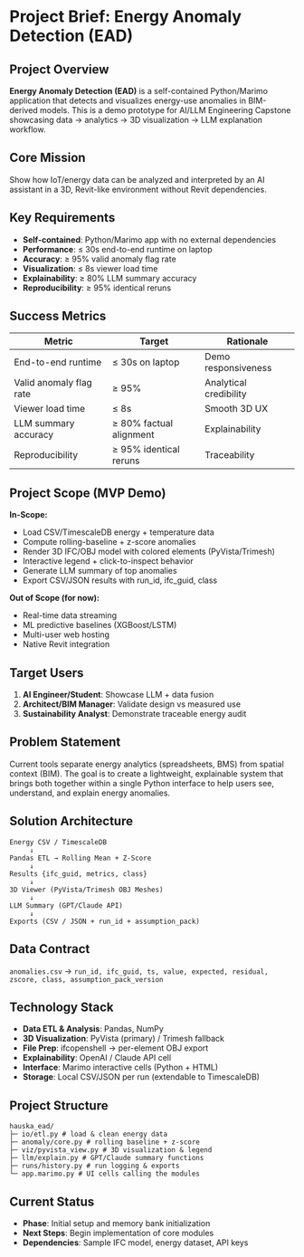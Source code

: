 # Project Brief: Energy Anomaly Detection (EAD)

## Project Overview

**Energy Anomaly Detection (EAD)** is a self-contained Python/Marimo application that detects and visualizes energy-use anomalies in BIM-derived models. This is a demo prototype for AI/LLM Engineering Capstone showcasing data → analytics → 3D visualization → LLM explanation workflow.

## Core Mission

Show how IoT/energy data can be analyzed and interpreted by an AI assistant in a 3D, Revit-like environment without Revit dependencies.

## Key Requirements

- **Self-contained**: Python/Marimo app with no external dependencies
- **Performance**: ≤ 30s end-to-end runtime on laptop
- **Accuracy**: ≥ 95% valid anomaly flag rate
- **Visualization**: ≤ 8s viewer load time
- **Explainability**: ≥ 80% LLM summary accuracy
- **Reproducibility**: ≥ 95% identical reruns

## Success Metrics

| Metric                  | Target                  | Rationale              |
| ----------------------- | ----------------------- | ---------------------- |
| End-to-end runtime      | ≤ 30s on laptop         | Demo responsiveness    |
| Valid anomaly flag rate | ≥ 95%                   | Analytical credibility |
| Viewer load time        | ≤ 8s                    | Smooth 3D UX           |
| LLM summary accuracy    | ≥ 80% factual alignment | Explainability         |
| Reproducibility         | ≥ 95% identical reruns  | Traceability           |

## Project Scope (MVP Demo)

**In-Scope:**

- Load CSV/TimescaleDB energy + temperature data
- Compute rolling-baseline + z-score anomalies
- Render 3D IFC/OBJ model with colored elements (PyVista/Trimesh)
- Interactive legend + click-to-inspect behavior
- Generate LLM summary of top anomalies
- Export CSV/JSON results with run_id, ifc_guid, class

**Out of Scope (for now):**

- Real-time data streaming
- ML predictive baselines (XGBoost/LSTM)
- Multi-user web hosting
- Native Revit integration

## Target Users

1. **AI Engineer/Student**: Showcase LLM + data fusion
2. **Architect/BIM Manager**: Validate design vs measured use
3. **Sustainability Analyst**: Demonstrate traceable energy audit

## Problem Statement

Current tools separate energy analytics (spreadsheets, BMS) from spatial context (BIM). The goal is to create a lightweight, explainable system that brings both together within a single Python interface to help users see, understand, and explain energy anomalies.

## Solution Architecture

```
Energy CSV / TimescaleDB
     ↓
Pandas ETL → Rolling Mean + Z-Score
     ↓
Results {ifc_guid, metrics, class}
     ↓
3D Viewer (PyVista/Trimesh OBJ Meshes)
     ↓
LLM Summary (GPT/Claude API)
     ↓
Exports (CSV / JSON + run_id + assumption_pack)
```

## Data Contract

`anomalies.csv` → `run_id, ifc_guid, ts, value, expected, residual, zscore, class, assumption_pack_version`

## Technology Stack

- **Data ETL & Analysis**: Pandas, NumPy
- **3D Visualization**: PyVista (primary) / Trimesh fallback
- **File Prep**: ifcopenshell → per-element OBJ export
- **Explainability**: OpenAI / Claude API cell
- **Interface**: Marimo interactive cells (Python + HTML)
- **Storage**: Local CSV/JSON per run (extendable to TimescaleDB)

## Project Structure

```
hauska_ead/
├─ io/etl.py # load & clean energy data
├─ anomaly/core.py # rolling baseline + z-score
├─ viz/pyvista_view.py # 3D visualization & legend
├─ llm/explain.py # GPT/Claude summary functions
├─ runs/history.py # run logging & exports
└─ app.marimo.py # UI cells calling the modules
```

## Current Status

- **Phase**: Initial setup and memory bank initialization
- **Next Steps**: Begin implementation of core modules
- **Dependencies**: Sample IFC model, energy dataset, API keys
